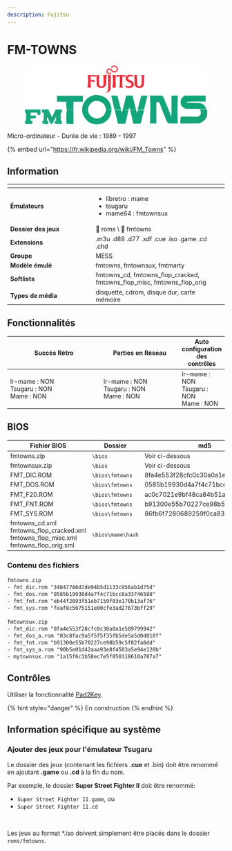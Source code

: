```yaml
---
description: Fujitsu
---
```


# FM-TOWNS

<div align="left">

<figure><img src="https://raw.githubusercontent.com/fabricecaruso/es-theme-carbon/52ff37c9e265587d006945a2ba695b5a962b3a3d/art/logos/fmtowns.svg" alt=""><figcaption></figcaption></figure>

</div>

Micro-ordinateur - Durée de vie : 1989 - 1997

{% embed url="https://fr.wikipedia.org/wiki/FM_Towns" %}

## Information

<table data-header-hidden><thead><tr><th width="184"></th><th></th><th data-hidden></th></tr></thead><tbody><tr><td><strong>Émulateurs</strong></td><td><ul><li>libretro : mame</li><li>tsugaru</li><li>mame64 : fmtownsux</li></ul></td><td></td></tr><tr><td><strong>Dossier des jeux</strong></td><td><span data-gb-custom-inline data-tag="emoji" data-code="1f4c1">📁</span> roms \ <span data-gb-custom-inline data-tag="emoji" data-code="1f4c2">📂</span> fmtowns</td><td></td></tr><tr><td><strong>Extensions</strong></td><td>.m3u .d88 .d77 .xdf .cue .iso .game .cd .chd</td><td></td></tr><tr><td><strong>Groupe</strong></td><td>MESS</td><td></td></tr><tr><td><strong>Modèle émulé</strong></td><td>fmtowns, fmtownsux, fmtmarty</td><td></td></tr><tr><td><strong>Softlists</strong></td><td>fmtowns_cd, fmtowns_flop_cracked, fmtowns_flop_misc, fmtowns_flop_orig</td><td></td></tr><tr><td><strong>Types de média</strong></td><td>disquette, cdrom, disque dur, carte mémoire</td><td></td></tr></tbody></table>

## Fonctionnalités

<table><thead><tr><th width="245">Succès Rétro</th><th width="200">Parties en Réseau</th><th>Auto configuration des contrôles</th></tr></thead><tbody><tr><td>lr-mame : NON<br>Tsugaru : NON<br>Mame : NON</td><td>lr-mame : NON<br>Tsugaru : NON<br>Mame : NON</td><td>lr-mame : NON<br>Tsugaru : NON<br>Mame : NON</td></tr></tbody></table>

## BIOS

<table><thead><tr><th width="209.55555555555557">Fichier BIOS</th><th width="189">Dossier</th><th>md5</th></tr></thead><tbody><tr><td>fmtowns.zip</td><td><code>\bios</code></td><td>Voir ci-dessous</td></tr><tr><td>fmtownsux.zip</td><td><code>\bios</code></td><td>Voir ci-dessous</td></tr><tr><td>FMT_DIC.ROM</td><td><code>\bios\fmtowns</code></td><td>8fa4e553f28cfc0c30a0a1e589799942</td></tr><tr><td>FMT_DOS.ROM</td><td><code>\bios\fmtowns</code></td><td>0585b19930d4a7f4c71bcc8a33746588</td></tr><tr><td>FMT_F20.ROM</td><td><code>\bios\fmtowns</code></td><td>ac0c7021e9bf48ca84b51ab651169a88</td></tr><tr><td>FMT_FNT.ROM</td><td><code>\bios\fmtowns</code></td><td>b91300e55b70227ce98b59c5f02fa8dd</td></tr><tr><td>FMT_SYS.ROM</td><td><code>\bios\fmtowns</code></td><td>86fb6f7280689259f0ca839dd3dd6cde</td></tr><tr><td>fmtowns_cd.xml<br>fmtowns_flop_cracked.xml<br>fmtowns_flop_misc.xml<br>fmtowns_flop_orig.xml</td><td><code>\bios\mame\hash</code></td><td></td></tr></tbody></table>

### Contenu des fichiers

```
fmtowns.zip
- fmt_dic.rom "34847786d7de94b5d1133c956ab1d75d"
- fmt_dos.rom "0585b19930d4a7f4c71bcc8a33746588"
- fmt_fnt.rom "eb44f2093f51eb7159f03e170b13af76"
- fmt_sys.rom "feaf8c5675151e00cfe3ad27673bff29"

fmtownsux.zip
- fmt_dic.rom "8fa4e553f28cfc0c30a0a1e589799942"
- fmt_dos_a.rom "03c8fac9a5f5f5f35fb5de5a5d0d018f"
- fmt_fnt.rom "b91300e55b70227ce98b59c5f02fa8dd"
- fmt_sys_a.rom "90b5e01d42aaa93e8f4503a5e94e120b"
- mytownsux.rom "1a15f6c1b58ec7e5f850118610a787a7"
```

## Contrôles

Utiliser la fonctionnalité [Pad2Key](../../../../controleurs/pad2key.md).

{% hint style="danger" %}
En construction
{% endhint %}

## Information spécifique au système

### Ajouter des jeux pour l'émulateur Tsugaru

Le dossier des jeux (contenant les fichiers **.cue** et .bin) doit être renommé en ajoutant **.game** ou **.cd** à la fin du nom.

Par exemple, le dossier **Super Street Fighter II** doit être renommé:

* `Super Street Fighter II.game`, ou
* `Super Street Fighter II.cd`

<div align="left">

<figure><img src="https://i.imgur.com/wsunOFc.png" alt=""><figcaption></figcaption></figure>

</div>

Les jeux au format \*.iso doivent simplement être placés dans le dossier `roms/fmtowns`.
